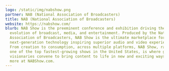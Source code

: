 ```yaml
---
logo: /static/img/nabshow.png
partner: NAB (National Association of Broadcasters)
title: NAB (National Association of Broadcasters)
website: https://nabshow.com/
blurb: NAB Show is the preeminent conference and exhibition driving the
  evolution of broadcast, media, and entertainment. Produced by the National
  Association of Broadcasters, NAB Show is the ultimate marketplace for
  next-generation technology inspiring superior audio and video experiences.
  From creation to consumption, across multiple platforms, NAB Show, ranked as
  one of the top fastest-growing shows in the United States, is where global
  visionaries convene to bring content to life in new and exciting ways. Learn
  more at NABShow.com.
---
```

